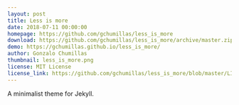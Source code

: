 ```yaml
---
layout: post
title: Less is more
date: 2018-07-11 00:00:00
homepage: https://github.com/gchumillas/less_is_more
download: https://github.com/gchumillas/less_is_more/archive/master.zip
demo: https://gchumillas.github.io/less_is_more/
author: Gonzalo Chumillas
thumbnail: less_is_more.png
license: MIT License
license_link: https://github.com/gchumillas/less_is_more/blob/master/LICENSE
---
```


A minimalist theme for Jekyll.
